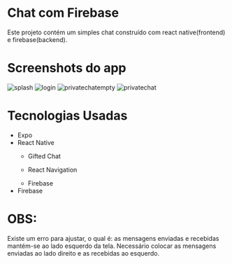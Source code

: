 # Chat com Firebase

<p>Este projeto contém um simples chat construído com react native(frontend) e firebase(backend).</p>

# Screenshots do app

![splash](https://user-images.githubusercontent.com/31165022/79878929-66380f00-83c4-11ea-9f1b-a32e160dd9ae.png)
![login](https://user-images.githubusercontent.com/31165022/79878930-66380f00-83c4-11ea-99d2-fe845b42b181.png)
![privatechatempty](https://user-images.githubusercontent.com/31165022/79878927-659f7880-83c4-11ea-8fa8-de10df355888.png)
![privatechat](https://user-images.githubusercontent.com/31165022/79878932-66d0a580-83c4-11ea-8822-cf139d392e0e.png)

# Tecnologias Usadas
<ul>
  <li>Expo</li>
  <li>React Native</li>
  <ul><li>Gifted Chat</li></ul>
  <ul><li>React Navigation</li></ul>
  <ul><li>Firebase</li></ul>
  <li>Firebase</li>
</ul>

# OBS:
<p>
Existe um erro para ajustar, o qual é: as mensagens enviadas e recebidas mantém-se ao lado esquerdo da tela. 
Necessário colocar as mensagens enviadas ao lado direito e as recebidas ao esquerdo.
</p>
